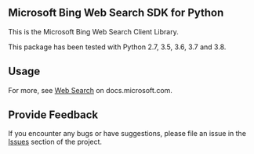 <!-- Copyright (c) Microsoft Corporation.
 Licensed under the MIT License. -->
## Microsoft Bing Web Search SDK for Python

This is the Microsoft Bing Web Search Client Library.

This package has been tested with Python 2.7, 3.5, 3.6, 3.7 and 3.8.


## Usage

For more, see [Web Search](https://docs.microsoft.com/en-us/bing/search-apis/bing-web-search/overview)
on docs.microsoft.com.

## Provide Feedback

If you encounter any bugs or have suggestions, please file an issue in
the [Issues](https://github.com/microsoft/bing-search-sdk-for-python/issues)
section of the project.

